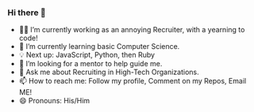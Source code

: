 ### Hi there 👋

- 🕵🏻 I’m currently working as an annoying Recruiter, with a yearning to code!
- 🌱 I’m currently learning basic Computer Science.
- 💡 Next up: JavaScript, Python, then Ruby
- 🧠 I’m looking for a mentor to help guide me. 
- 💬 Ask me about Recruiting in High-Tech Organizations. 
- 📫 How to reach me: Follow my profile, Comment on my Repos, Email ME!
- 😄 Pronouns: His/Him
